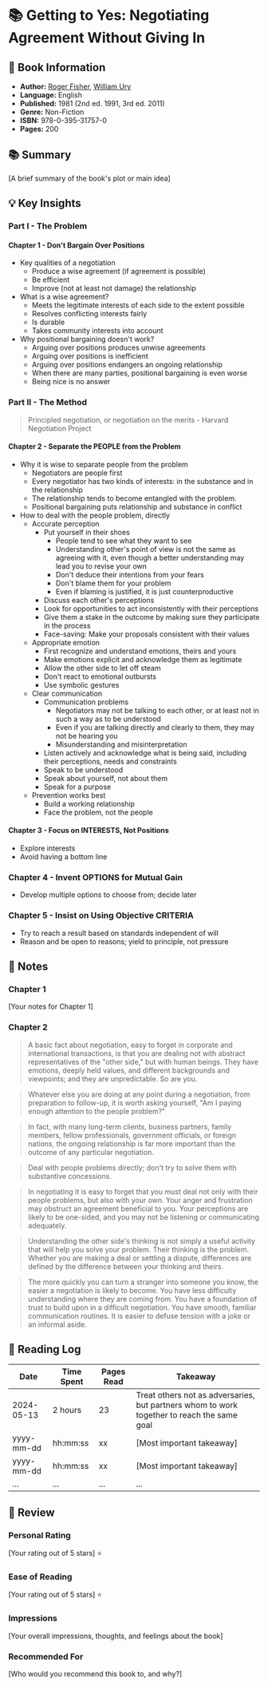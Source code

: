 # 📚 Getting to Yes: Negotiating Agreement Without Giving In

## 📘 Book Information

- **Author:** [Roger Fisher](https://en.wikipedia.org/wiki/Roger_Fisher_(academic)), [William Ury](https://en.wikipedia.org/wiki/William_Ury)
- **Language:** English
- **Published:** 1981 (2nd ed. 1991, 3rd ed. 2011)
- **Genre:** Non-Fiction
- **ISBN:** 978-0-395-31757-0
- **Pages:** 200

## 📚 Summary

[A brief summary of the book's plot or main idea]

## 💡 Key Insights

### Part I - The Problem

#### Chapter 1 - Don't Bargain Over Positions

- Key qualities of a negotiation
  - Produce a wise agreement (if agreement is possible)
  - Be efficient
  - Improve (not at least not damage) the relationship
- What is a wise agreement?
  - Meets the legitimate interests of each side to the extent possible
  - Resolves conflicting interests fairly
  - Is durable
  - Takes community interests into account
- Why positional bargaining doesn't work?
  - Arguing over positions produces unwise agreements
  - Arguing over positions is inefficient
  - Arguing over positions endangers an ongoing relationship
  - When there are many parties, positional bargaining is even worse
  - Being nice is no answer

### Part II - The Method

> Principled negotiation, or negotiation on the merits - Harvard Negotiation Project

#### Chapter 2 - Separate the PEOPLE from the Problem

- Why it is wise to separate people from the problem
  - Negotiators are people first
  - Every negotiator has two kinds of interests: in the substance and in the relationship
  - The relationship tends to become entangled with the problem.
  - Positional bargaining puts relationship and substance in conflict
- How to deal with the people problem, directly
  - Accurate perception
    - Put yourself in their shoes
      - People tend to see what they want to see
      - Understanding other's point of view is not the same as agreeing with it, even though a better understanding may lead you to revise your own
      - Don't deduce their intentions from your fears
      - Don't blame them for your problem
      - Even if blaming is justified, it is just counterproductive
    - Discuss each other's perceptions
    - Look for opportunities to act inconsistently with their perceptions
    - Give them a stake in the outcome by making sure they participate in the process
    - Face-saving: Make your proposals consistent with their values
  - Appropriate emotion
    - First recognize and understand emotions, theirs and yours
    - Make emotions explicit and acknowledge them as legitimate
    - Allow the other side to let off steam
    - Don't react to emotional outbursts
    - Use symbolic gestures
  - Clear communication
    - Communication problems 
      - Negotiators may not be talking to each other, or at least not in such a way as to be understood
      - Even if you are talking directly and clearly to them, they may not be hearing you
      - Misunderstanding and misinterpretation
    - Listen actively and acknowledge what is being said, including their perceptions, needs and constraints
    - Speak to be understood
    - Speak about yourself, not about them
    - Speak for a purpose
  - Prevention works best
    - Build a working relationship
    - Face the problem, not the people

#### Chapter 3 - Focus on INTERESTS, Not Positions

- Explore interests
- Avoid having a bottom line

### Chapter 4 - Invent OPTIONS for Mutual Gain

- Develop multiple options to choose from; decide later

### Chapter 5 - Insist on Using Objective CRITERIA

- Try to reach a result based on standards independent of will
- Reason and be open to reasons; yield to principle, not pressure

## 📝 Notes

### Chapter 1

[Your notes for Chapter 1]

### Chapter 2

> A basic fact about negotiation, easy to forget in corporate and international transactions, is that you are dealing not with abstract representatives of the "other side," but with human beings. They have emotions, deeply held values, and different backgrounds and viewpoints; and they are unpredictable. So are you.

> Whatever else you are doing at any point during a negotiation, from preparation to follow-up, it is worth asking yourself, "Am I paying enough attention to the people problem?"

> In fact, with many long-term clients, business partners, family members, fellow professionals, government officials, or foreign nations, the ongoing relationship is far more important than the outcome of any particular negotiation.

> Deal with people problems directly; don't try to solve them with substantive concessions.

> In negotiating it is easy to forget that you must deal not only with their people problems, but also with your own. Your anger and frustration may obstruct an agreement beneficial to you. Your perceptions are likely to be one-sided, and you may not be listening or communicating adequately.

> Understanding the other side's thinking is not simply a useful activity that will help you solve your problem. Their thinking is the problem. Whether you are making a deal or settling a dispute, differences are defined by the difference between your thinking and theirs.

> The more quickly you can turn a stranger into someone you know, the easier a negotiation is likely to become. You have less difficulty understanding where they are coming from. You have a foundation of trust to build upon in a difficult negotiation. You have smooth, familiar communication routines. It is easier to defuse tension with a joke or an informal aside.

## 📖 Reading Log

| Date       | Time Spent | Pages Read | Takeaway                          |
|------------|------------|------------|-----------------------------------|
| 2024-05-13 | 2 hours    | 23         | Treat others not as adversaries, but partners whom to work together to reach the same goal |
| yyyy-mm-dd | hh:mm:ss   | xx         | [Most important takeaway]         |
| yyyy-mm-dd | hh:mm:ss   | xx         | [Most important takeaway]         |
| ...        | ...        | ...        | ...                               |


## 🌟 Review

### Personal Rating

[Your rating out of 5 stars] ⭐

### Ease of Reading

[Your rating out of 5 stars] ⭐

### Impressions

[Your overall impressions, thoughts, and feelings about the book]

### Recommended For

[Who would you recommend this book to, and why?]